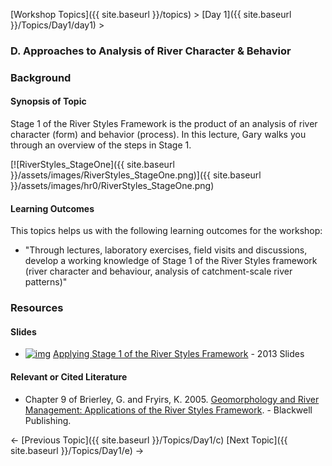 [Workshop Topics]({{ site.baseurl }}/topics)‎ > ‎[Day 1]({{ site.baseurl }}/Topics/Day1/day1)‎ > ‎

### D. Approaches to Analysis of River Character & Behavior



### Background

#### Synopsis of Topic

Stage 1 of the River Styles Framework is the product of an analysis of river character (form) and behavior (process).  In this lecture, Gary walks you through an overview of the steps in Stage 1. 

[![RiverStyles_StageOne]({{ site.baseurl }}/assets/images/RiverStyles_StageOne.png)]({{ site.baseurl }}/assets/images/hr0/RiverStyles_StageOne.png)

#### Learning Outcomes

This topics helps us with the following learning outcomes for the workshop:

- "Through lectures, laboratory exercises, field visits and discussions, develop a working knowledge of Stage 1 of the River Styles framework (river character and behaviour, analysis of catchment-scale river patterns)"



### Resources

#### Slides

- [![img](http://riverstyles.joewheaton.org/_/rsrc/1501108766278/workshop-topics/stage1/d-monitoring/pdfIcon.png)](http://riverstyles.joewheaton.org/workshop-topics/stage1/d-monitoring/pdfIcon.png?attredirects=0) [Applying Stage 1 of the River Styles Framework](http://etal.usu.edu/Workshops/RiverStyles/2013/RS%204%20Applying%20Stage%20One%20of%20the%20RS%20framework.pdf) - 2013 Slides

#### Relevant or Cited Literature

- Chapter 9 of  Brierley, G. and Fryirs, K. 2005. [Geomorphology and River Management: Applications of the River Styles Framework](http://www.wiley.com/WileyCDA/WileyTitle/productCd-1405115165.html). - Blackwell Publishing.



← [Previous Topic]({{ site.baseurl }}/Topics/Day1/c)                     [Next Topic]({{ site.baseurl }}/Topics/Day1/e) →